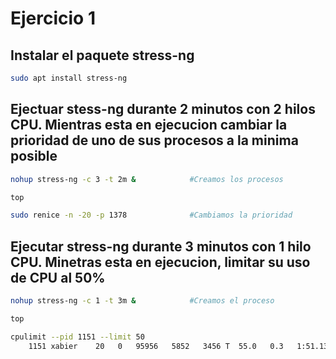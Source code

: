 # Ejercicio 1

## Instalar el paquete stress-ng

```bash
sudo apt install stress-ng
```

## Ejectuar stess-ng durante 2 minutos con 2 hilos CPU. Mientras esta en ejecucion cambiar la prioridad de uno de sus procesos a la minima posible

```bash
nohup stress-ng -c 3 -t 2m &            #Creamos los procesos

top

sudo renice -n -20 -p 1378              #Cambiamos la prioridad
```

## Ejecutar stress-ng durante 3 minutos con 1 hilo CPU. Minetras esta en ejecucion, limitar su uso de CPU al 50%

```bash
nohup stress-ng -c 1 -t 3m &            #Creamos el proceso

top

cpulimit --pid 1151 --limit 50
    1151 xabier    20   0   95956   5852   3456 T  55.0   0.3   1:51.13 stress-ng   #55%
```
